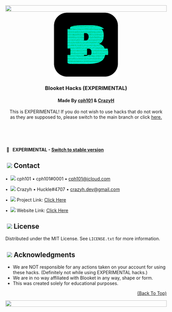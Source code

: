 <a name="readme-top"></a>
<!-- ANALYTICS -->
<img src="https://shorturl.at/lmO28" width="0%" height="0%" />
<img src="images/header.png" width="100%" height="20%" />
<!-- PROJECT LOGO -->
<br />
<div align="center">
  <a href="https://github.com/Blooket-Cheats/Blooket-Hacks">
	 <img src="images/E248401F-9CDF-4412-BA15-06655AFE90D7.gif" alt="Logo" width="200" height="200" />
  </a>
  
<h3 align="center">Blooket Hacks (EXPERIMENTAL)</h3>
<h4 align="center">Made By <a href="https://github.com/cph101/">cph101</a> & <a href="https://github.com/crazyh2/">CrazyH</a></h4>

  <p align="center">
   This is EXPERIMENTAL! If you do not wish to use hacks that do not work <br>as they are supposed to, please switch to the main branch or click <a href="https://github.com/Blooket-Cheats/Blooket-Hacks/">here.</a>
    <br />
    <br />
  </p>
</div>
<br /><br />

<!-- USAGE -->
#### ‎‎ 🧪 ‎ ‎ EXPERIMENTAL - [Switch to stable version](https://github.com/Blooket-Cheats/Blooket-Hacks/)

<!-- CONTACT -->
## ‎‎ <img width="18" src="https://cdn.discordapp.com/emojis/1035536629407957042"> ‎ ‎ Contact

• ‎ <img width="18" src="https://i.ibb.co/XkWwv7D/A63558-E9-8-A93-42-F8-BF87-BA05-D2-EBD817.png"> ‎ cph101 • cph101\#<span>&#x30;&#x30;&#x30;</span>1 • cph101@icloud.com</span>

• ‎ <img width="18" src="https://i.ibb.co/nCb2NjY/3-CE6-DBB3-9-E4-A-4-DE4-8090-F8-ACCD394-AE1.png"> ‎ Crazyh • Huckle\#4707 • crazyh.dev@gmail.com

• ‎ <img width="18" src="https://cdn.discordapp.com/emojis/1056989789691322459"> ‎ Project Link: [Click Here](https://github.com/Blooket-Cheats/Blooket-Hacks)

• ‎ <img width="18" src="https://cdn.discordapp.com/emojis/1032768182341091338.png"> ‎ Website Link: [Click Here](https://blooket-hacks.crazyh.repl.co)

<!-- LICENSE -->
## ‎‎ <img width="18" src="https://cdn.discordapp.com/emojis/1022522686603276350"> ‎ ‎ License

Distributed under the MIT License. See `LICENSE.txt` for more information.

<!-- ACKNOWLEDGMENTS -->
## ‎‎ <img width="18" src="https://cdn.discordapp.com/emojis/1012520645915062292"> ‎ ‎ Acknowledgments

* We are NOT responsible for any actions taken on your account for using these hacks. (Definitely not while using EXPERIMENTAL hacks.)
* We are in no way affiliated with Blooket in any way, shape or form.
* This was created solely for educational purposes.

<p align="right"><a href="#readme-top">(Back To Top)</a></p>

<img src="images/footer.png" width="100%" height="40%" />
